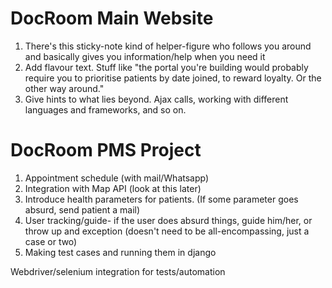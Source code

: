 # DocRoom Main Website
1) There's this sticky-note kind of helper-figure who follows you around and basically gives you information/help when you need it
2) Add flavour text. Stuff like "the portal you're building would probably require you to prioritise patients by date joined, to reward loyalty. Or the other way around."
3) Give hints to what lies beyond. Ajax calls, working with different languages and frameworks, and so on.

# DocRoom PMS Project
1) Appointment schedule (with mail/Whatsapp)
2) Integration with Map API (look at this later)
3) Introduce health parameters for patients. (If some parameter goes absurd, send patient a mail)
4) User tracking/guide- if the user does absurd things, guide him/her, or throw up and exception (doesn't need to be all-encompassing, just a case or two)
5) Making test cases and running them in django


Webdriver/selenium integration for tests/automation

